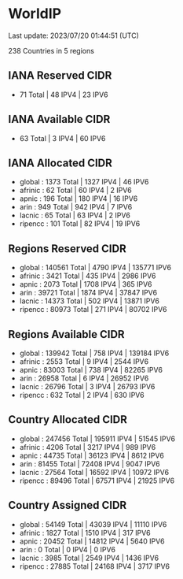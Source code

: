 # WorldIP

Last update: 2023/07/20 01:44:51 (UTC)

238 Countries in 5 regions

## IANA Reserved CIDR

- 71 Total | 48 IPV4 | 23 IPV6

## IANA Available CIDR

- 63 Total | 3 IPV4 | 60 IPV6

## IANA Allocated CIDR

- global : 1373 Total | 1327 IPV4 | 46 IPV6
- afrinic : 62 Total | 60 IPV4 | 2 IPV6
- apnic : 196 Total | 180 IPV4 | 16 IPV6
- arin : 949 Total | 942 IPV4 | 7 IPV6
- lacnic : 65 Total | 63 IPV4 | 2 IPV6
- ripencc : 101 Total | 82 IPV4 | 19 IPV6

## Regions Reserved CIDR

- global : 140561 Total | 4790 IPV4 | 135771 IPV6
- afrinic : 3421 Total | 435 IPV4 | 2986 IPV6
- apnic : 2073 Total | 1708 IPV4 | 365 IPV6
- arin : 39721 Total | 1874 IPV4 | 37847 IPV6
- lacnic : 14373 Total | 502 IPV4 | 13871 IPV6
- ripencc : 80973 Total | 271 IPV4 | 80702 IPV6

## Regions Available CIDR

- global : 139942 Total | 758 IPV4 | 139184 IPV6
- afrinic : 2553 Total | 9 IPV4 | 2544 IPV6
- apnic : 83003 Total | 738 IPV4 | 82265 IPV6
- arin : 26958 Total | 6 IPV4 | 26952 IPV6
- lacnic : 26796 Total | 3 IPV4 | 26793 IPV6
- ripencc : 632 Total | 2 IPV4 | 630 IPV6

## Country Allocated CIDR

- global : 247456 Total | 195911 IPV4 | 51545 IPV6
- afrinic : 4206 Total | 3217 IPV4 | 989 IPV6
- apnic : 44735 Total | 36123 IPV4 | 8612 IPV6
- arin : 81455 Total | 72408 IPV4 | 9047 IPV6
- lacnic : 27564 Total | 16592 IPV4 | 10972 IPV6
- ripencc : 89496 Total | 67571 IPV4 | 21925 IPV6

## Country Assigned CIDR

- global : 54149 Total | 43039 IPV4 | 11110 IPV6
- afrinic : 1827 Total | 1510 IPV4 | 317 IPV6
- apnic : 20452 Total | 14812 IPV4 | 5640 IPV6
- arin : 0 Total | 0 IPV4 | 0 IPV6
- lacnic : 3985 Total | 2549 IPV4 | 1436 IPV6
- ripencc : 27885 Total | 24168 IPV4 | 3717 IPV6

